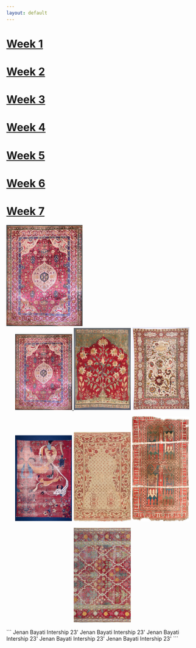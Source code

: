 ```yaml
---
layout: default
---
```


# [Week 1](./another-page.html)
# [Week 2](./another-page-2.html)
# [Week 3](./another-page-3.html)
# [Week 4](./another-page-4.html)
# [Week 5](./another-page-5.html)
# [Week 6](./another-page-6.html)
# [Week 7](./another-page-7.html)


<a href="https://jenanbayati-qm.github.io/another-page.html">
  <kbd><img src="/assets/Week-1.JPEG" width="200" length="470"></kbd>
</a>



<div align="center"> 
<a href="https://jenanbayati-qm.github.io/another-page.html">
  <kbd><img src="/assets/Week-1.JPEG" width="150" length="420"></kbd>
</a> <a href="https://jenanbayati-qm.github.io/another-page-2.html"><kbd><img src="/assets/Week-2.JPEG" width="150" lenght="420"></kbd></a> <a href="https://jenanbayati-qm.github.io/another-page-3.html"><kbd><img src="/assets/Week-3.JPEG" width="150" lenght="420"></kbd></a>

<a href="https://jenanbayati-qm.github.io/another-page-4.html"><kbd><img src="/assets/Week-4.JPEG" width="150" lenght="420"></kbd></a>     <a href="https://jenanbayati-qm.github.io/another-page-5.html"><kbd><img src="/assets/Week-5.JPEG" width="150" lenght="420"></kbd></a>   <a href="https://jenanbayati-qm.github.io/another-page-6.html"><kbd><img src="/assets/Week-6.JPEG" width="150" lenght="420"></kbd></a>

<a href="https://jenanbayati-qm.github.io/another-page-7.html"><kbd><img src="/assets/Week-7.JPEG" width="150" lenght="420"></kbd></a>

</div>
```
Jenan Bayati Intership 23' Jenan Bayati Intership 23' Jenan Bayati Intership 23' Jenan Bayati Intership 23' Jenan Bayati Intership 23'
```
